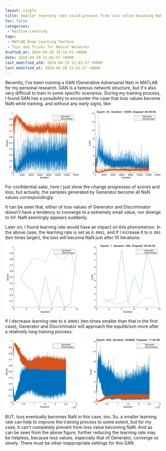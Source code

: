 ```yaml
---
layout: single
title: Smaller learning rate could prevent from loss value becoming NaN in a way when training GAN
toc: false
categories:
 - Machine Learning
tags:
 - MATLAB Deep Learning Toolbox
 - Tips and Tricks for Neural Networks
drafted_at: 2024-04-29 19:14:51 +0800
date: 2024-04-29 21:01:57 +0800
last_modified_at0: 2024-04-29 21:01:57 +0800
last_modified_at: 2024-04-29 21:01:57 +0800
---
```


Recently, I've been training a GAN (Generative Adversarial Net) in MATLAB for my personal research. GAN is a famous network structure, but it's also very difficult to train in some specific scenarios. During my training process, I found GAN has a possibility to encounter the case that loss values become NaN while training, and without any early signs, like:

![2-0.0001(2)](https://raw.githubusercontent.com/HelloWorld-1017/blog-images/main/imgs/202404291916262.jpg)

For confidential sake, here I just show the change progresses of scores and loss, but actually, the samples generated by Generator become all NaN values correspondingly. 

It can be seen that, either of loss values of Generator and Discriminator doesn't have a tendency to converge to a extremely small value, nor diverge to Inf. NaN seemingly appears suddenly. 

Later on, I found learning rate would have an impact on this phenomenon. In the above case, the learning rate is set as `0.0001`, and if I increase it to `0.001` (ten times larger), the loss will become NaN just after 10 iterations:

![2-0.001(2)](https://raw.githubusercontent.com/HelloWorld-1017/blog-images/main/imgs/202404291916982.jpg)

If I decrease learning rate to `0.00001` (ten times smaller than that in the first case), Generator and Discriminator will approach the equilibrium more after a relatively long training process:

![2-0.00001(2)](https://raw.githubusercontent.com/HelloWorld-1017/blog-images/main/imgs/202404291916476.jpg)

BUT, loss eventually becomes NaN in this case, too. So, a smaller learning rate can help to improve the training process to some extent, but for my case, it can't completely prevent from loss value becoming NaN. And as can be seen from the above figure, further reducing the learning rate may be helpless, because loss values, especially that of Generator, converge so slowly. There must be other inappropriate settings for this GAN.

<br>
